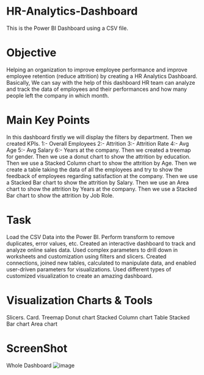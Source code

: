 # HR-Analytics-Dashboard

This is the Power BI Dashboard using a CSV file.

# Objective
Helping an organization to improve employee performance and improve employee retention (reduce attrition) by creating a HR Analytics Dashboard. Basically, We can say with the help of this dashboard HR team can analyze and track the data of employees and their performances and how many people left the company in which month.

# Main Key Points
In this dashboard firstly we will display the filters by department. Then we created KPIs. 1:- Overall Employees 2:- Attrition 3:- Attrition Rate 4:- Avg Age 5:- Avg Salary 6:- Years at the company. Then we created a treemap for gender. Then we use a donut chart to show the attrition by education. Then we use a Stacked Column chart to show the attrition by Age. Then we create a table taking the data of all the employees and try to show the feedback of employees regarding satisfaction at the company. Then we use a Stacked Bar chart to show the attrition by Salary. Then we use an Area chart to show the attrition by Years at the company. Then we use a Stacked Bar chart to show the attrition by Job Role.

# Task
Load the CSV Data into the Power BI. Perform transform to remove duplicates, error values, etc. Created an interactive dashboard to track and analyze online sales data. Used complex parameters to drill down in worksheets and customization using filters and slicers. Created connections, joined new tables, calculated to manipulate data, and enabled user-driven parameters for visualizations. Used different types of customized visualization to create an amazing dashboard.

# Visualization Charts & Tools
Slicers. Card. Treemap Donut chart Stacked Column chart Table Stacked Bar chart Area chart

# ScreenShot
Whole Dashboard
![image](https://github.com/aania19/HR-Analytics-Dashboard/assets/170446058/25f146d3-f5e6-42ff-96c1-40eeb67f8168)






